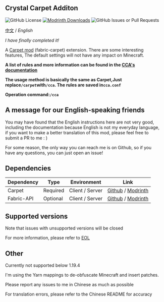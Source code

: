 ## Crystal Carpet Additon
![GitHub License](https://img.shields.io/github/license/Crystal0404/CrystalCarpetAddition)
[![Modrinth Downloads](https://img.shields.io/modrinth/dt/G26sLP13?logo=Modrinth&label=Modrinth)](https://modrinth.com/mod/crystalcarpetaddition)
![GitHub Issues or Pull Requests](https://img.shields.io/github/issues/Crystal0404/CrystalCarpetAddition?color=blue)
    
  [中文](https://github.com/Crystal0404/CrystalCarpetAddition) / *English*

  *I have finally completed it!*

  A [Carpet mod](https://github.com/gnembon/fabric-carpet) (fabric-carpet) extension. There are some interesting features, The default settings will not have any impact on Minecraft.

  **A list of rules and more information can be found in the [CCA's documentation](https://crystal0404.github.io/cca-doc)**

  **The usage method is basically the same as Carpet,Just replace```/carpet```with```/cca```. The rules are saved in```cca.conf```**

  **Operation command:```/cca```**

## A message for our English-speaking friends

You may have found that the English instructions here are not very good, including the documentation because English is not my everyday language, if you want to make a better translation of this mod, please feel free to submit a PR to me : )

For some reason, the only way you can reach me is on Github, so if you have any questions, you can just open an issue!


## Dependencies

| Dependency | Type     | Environment     | Link                                                                                             |
|------------|----------|-----------------|--------------------------------------------------------------------------------------------------|
| Carpet     | Required | Client / Server | [Github](https://github.com/gnembon/fabric-carpet) / [Modrinth](https://modrinth.com/mod/carpet) |
| Fabric-API | Optional | Client / Server | [Github](https://github.com/FabricMC/fabric) / [Modrinth](https://modrinth.com/mod/fabric-api)   |


## Supported versions

  Note that issues with unsupported versions will be closed

  For more information, please refer to [EOL](https://crystal0404.github.io/cca-doc/en/eol/)

## Other

  Currently not supported below 1.19.4

  I'm using the Yarn mappings to de-obfuscate Minecraft and insert patches.

  Please report any issues to me in Chinese as much as possible

  For translation errors, please refer to the Chinese README for accuracy

